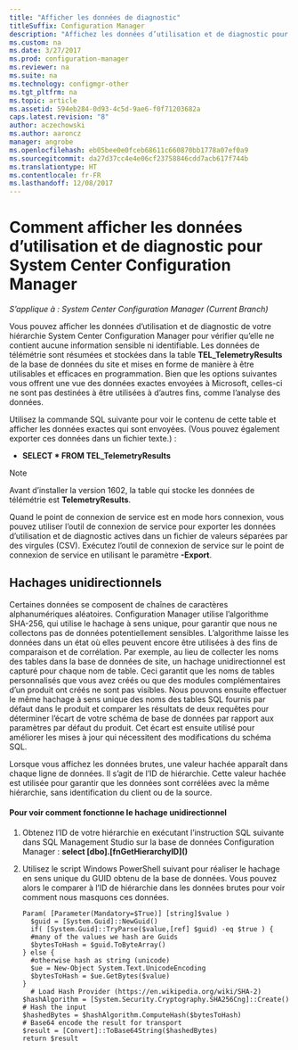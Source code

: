 ```yaml
---
title: "Afficher les données de diagnostic"
titleSuffix: Configuration Manager
description: "Affichez les données d’utilisation et de diagnostic pour vérifier que votre hiérarchie System Center Configuration Manager ne contient aucune information sensible."
ms.custom: na
ms.date: 3/27/2017
ms.prod: configuration-manager
ms.reviewer: na
ms.suite: na
ms.technology: configmgr-other
ms.tgt_pltfrm: na
ms.topic: article
ms.assetid: 594eb284-0d93-4c5d-9ae6-f0f71203682a
caps.latest.revision: "8"
author: aczechowski
ms.author: aaroncz
manager: angrobe
ms.openlocfilehash: eb05bee0e0fceb68611c660870bb1778a07ef0a9
ms.sourcegitcommit: da27d37cc4e4e06cf23758846cdd7acb617f744b
ms.translationtype: HT
ms.contentlocale: fr-FR
ms.lasthandoff: 12/08/2017
---
```

# <a name="how-to-view-diagnostics-and-usage-data-for-system-center-configuration-manager"></a>Comment afficher les données d’utilisation et de diagnostic pour System Center Configuration Manager

*S’applique à : System Center Configuration Manager (Current Branch)*

Vous pouvez afficher les données d’utilisation et de diagnostic de votre hiérarchie System Center Configuration Manager pour vérifier qu’elle ne contient aucune information sensible ni identifiable. Les données de télémétrie sont résumées et stockées dans la table **TEL_TelemetryResults** de la base de données du site et mises en forme de manière à être utilisables et efficaces en programmation. Bien que les options suivantes vous offrent une vue des données exactes envoyées à Microsoft, celles-ci ne sont pas destinées à être utilisées à d’autres fins, comme l’analyse des données.  

Utilisez la commande SQL suivante pour voir le contenu de cette table et afficher les données exactes qui sont envoyées. (Vous pouvez également exporter ces données dans un fichier texte.) :  

-   **SELECT \* FROM TEL_TelemetryResults**  

> [!NOTE]  
>  Avant d’installer la version 1602, la table qui stocke les données de télémétrie est **TelemetryResults**.  

Quand le point de connexion de service est en mode hors connexion, vous pouvez utiliser l’outil de connexion de service pour exporter les données d’utilisation et de diagnostic actives dans un fichier de valeurs séparées par des virgules (CSV). Exécutez l’outil de connexion de service sur le point de connexion de service en utilisant le paramètre **-Export**.  

##  <a name="bkmk_hashes"></a> Hachages unidirectionnels  
Certaines données se composent de chaînes de caractères alphanumériques aléatoires. Configuration Manager utilise l’algorithme SHA-256, qui utilise le hachage à sens unique, pour garantir que nous ne collectons pas de données potentiellement sensibles. L’algorithme laisse les données dans un état où elles peuvent encore être utilisées à des fins de comparaison et de corrélation. Par exemple, au lieu de collecter les noms des tables dans la base de données de site, un hachage unidirectionnel est capturé pour chaque nom de table. Ceci garantit que les noms de tables personnalisés que vous avez créés ou que des modules complémentaires d’un produit ont créés ne sont pas visibles. Nous pouvons ensuite effectuer le même hachage à sens unique des noms des tables SQL fournis par défaut dans le produit et comparer les résultats de deux requêtes pour déterminer l’écart de votre schéma de base de données par rapport aux paramètres par défaut du produit. Cet écart est ensuite utilisé pour améliorer les mises à jour qui nécessitent des modifications du schéma SQL.  

Lorsque vous affichez les données brutes, une valeur hachée apparaît dans chaque ligne de données. Il s’agit de l’ID de hiérarchie. Cette valeur hachée est utilisée pour garantir que les données sont corrélées avec la même hiérarchie, sans identification du client ou de la source.  

#### <a name="to-see-how-the-one-way-hash-works"></a>Pour voir comment fonctionne le hachage unidirectionnel  

1.  Obtenez l’ID de votre hiérarchie en exécutant l’instruction SQL suivante dans SQL Management Studio sur la base de données Configuration Manager : **select [dbo].[fnGetHierarchyID]\(\)**  

2.  Utilisez le script Windows PowerShell suivant pour réaliser le hachage en sens unique du GUID obtenu de la base de données. Vous pouvez alors le comparer à l’ID de hiérarchie dans les données brutes pour voir comment nous masquons ces données.  

    ```  
    Param( [Parameter(Mandatory=$True)] [string]$value )  
      $guid = [System.Guid]::NewGuid()  
      if( [System.Guid]::TryParse($value,[ref] $guid) -eq $true ) {  
      #many of the values we hash are Guids  
      $bytesToHash = $guid.ToByteArray()  
    } else {  
      #otherwise hash as string (unicode)  
      $ue = New-Object System.Text.UnicodeEncoding  
      $bytesToHash = $ue.GetBytes($value)   
    }  
      # Load Hash Provider (https://en.wikipedia.org/wiki/SHA-2)   
    $hashAlgorithm = [System.Security.Cryptography.SHA256Cng]::Create()    
    # Hash the input   
    $hashedBytes = $hashAlgorithm.ComputeHash($bytesToHash)              
    # Base64 encode the result for transport   
    $result = [Convert]::ToBase64String($hashedBytes)    
    return $result   
    ```  
